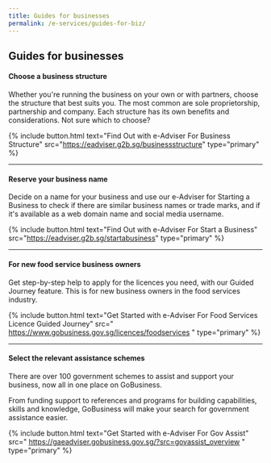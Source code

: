 ```yaml
---
title: Guides for businesses
permalink: /e-services/guides-for-biz/
---
```


## Guides for businesses

#### Choose a business structure

Whether you're running the business on your own or with partners, choose the structure that best suits you. The most common are sole proprietorship, partnership and company. Each structure has its own benefits and considerations. Not sure which to choose?

{% include button.html text="Find Out with e-Adviser For Business Structure" src="https://eadviser.g2b.sg/businessstructure" type="primary" %}

----

#### Reserve your business name

Decide on a name for your business and use our e-Adviser for Starting a Business to check if there are similar business names or trade marks, and if it's available as a web domain name and social media username.

{% include button.html text="Find Out with e-Adviser For Start a Business" src="https://eadviser.g2b.sg/startabusiness" type="primary" %}

----

#### For new food service business owners

Get step-by-step help to apply for the licences you need, with our Guided Journey feature. This is for new business owners in the food services industry.

{% include button.html text="Get Started with e-Adviser For Food Services Licence Guided Journey" src="
https://www.gobusiness.gov.sg/licences/foodservices
" type="primary" %}

----

#### Select the relevant assistance schemes

There are over 100 government schemes to assist and support your business, now all in one place on GoBusiness.

From funding support to references and programs for building capabilities, skills and knowledge, GoBusiness will make your search for government assistance easier.

{% include button.html text="Get Started with e-Adviser For Gov Assist" src="
https://gaeadviser.gobusiness.gov.sg/?src=govassist_overview
" type="primary" %}
